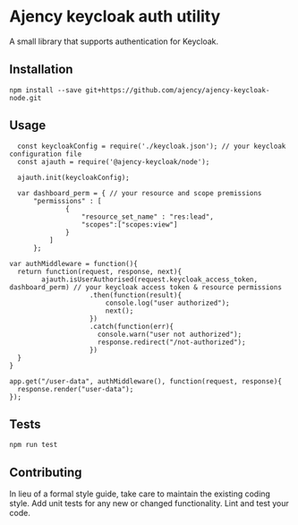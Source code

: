 Ajency keycloak auth utility
=========

A small library that supports authentication for Keycloak.

## Installation

  `npm install --save git+https://github.com/ajency/ajency-keycloak-node.git`

## Usage

```
  const keycloakConfig = require('./keycloak.json'); // your keycloak configuration file
  const ajauth = require('@ajency-keycloak/node');

  ajauth.init(keycloakConfig);

  var dashboard_perm = { // your resource and scope premissions
      "permissions" : [
              {
                  "resource_set_name" : "res:lead",
                  "scopes":["scopes:view"]
              }
          ]
      };

var authMiddleware = function(){
  return function(request, response, next){
        ajauth.isUserAuthorised(request.keycloak_access_token, dashboard_perm) // your keycloak access token & resource permissions
                    .then(function(result){
                        console.log("user authorized");
                        next();
                    })
                    .catch(function(err){
                      console.warn("user not authorized");
                      response.redirect("/not-authorized");
                    })
  }    
}

app.get("/user-data", authMiddleware(), function(request, response){
  response.render("user-data");
});

```

## Tests

  `npm run test`

## Contributing

In lieu of a formal style guide, take care to maintain the existing coding style. Add unit tests for any new or changed functionality. Lint and test your code.